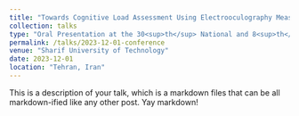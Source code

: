 ```yaml
---
title: "Towards Cognitive Load Assessment Using Electrooculography Measures"
collection: talks
type: "Oral Presentation at the 30<sup>th</sup> National and 8<sup>th</sup> International Iranian Conference on Biomedical Engineering (ICBME) 2023"
permalink: /talks/2023-12-01-conference
venue: "Sharif University of Technology"
date: 2023-12-01
location: "Tehran, Iran"
---
```


This is a description of your talk, which is a markdown files that can be all markdown-ified like any other post. Yay markdown!
